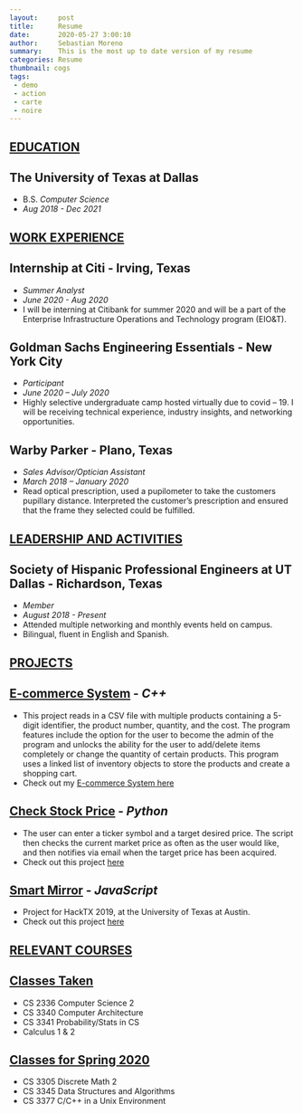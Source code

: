 ```yaml
---
layout:     post
title:      Resume
date:       2020-05-27 3:00:10
author:     Sebastian Moreno
summary:    This is the most up to date version of my resume
categories: Resume
thumbnail: cogs
tags:
 - demo
 - action
 - carte
 - noire
---
```


## <ins>**EDUCATION**</ins>
## The University of Texas at Dallas
* B.S. _Computer Science_
* _Aug 2018 - Dec 2021_


## <ins>**WORK EXPERIENCE**</ins>
## **Internship at Citi** - Irving, Texas
* _Summer Analyst_
* _June 2020 - Aug 2020_
* I will be interning at Citibank for summer 2020 and will be a part of the Enterprise Infrastructure Operations and Technology program (EIO&T).

## **Goldman Sachs Engineering Essentials** - New York City
* _Participant_
* _June 2020 – July 2020_
* Highly selective undergraduate camp hosted virtually due to covid – 19. I will be receiving technical experience, industry insights, and networking opportunities.

## **Warby Parker** - Plano, Texas
* _Sales Advisor/Optician Assistant_
* _March 2018 – January 2020_
* Read optical prescription, used a pupilometer to take the customers pupillary distance. Interpreted the customer’s prescription and ensured that the frame they selected could be fulfilled.

## <ins>**LEADERSHIP AND ACTIVITIES**</ins>

## **Society of Hispanic Professional Engineers at UT Dallas** - Richardson, Texas
* _Member_
* _August 2018 - Present_
* Attended multiple networking and monthly events held on campus.
* Bilingual, fluent in English and Spanish.


## <ins>**PROJECTS**</ins>

## [**E-commerce System**][1] - _C++_
* This project reads in a CSV file with multiple products containing a 5-digit identifier, the product number, quantity, and the cost. The program features include the option for the user to become the admin of the program and unlocks the ability for the user to add/delete items completely or change the quantity of certain products. This program uses a linked list of inventory objects to store the products and create a shopping cart.
* Check out my [E-commerce System here][1]

## [**Check Stock Price**][2] - _Python_
* The user can enter a ticker symbol and a target desired price. The script then checks the current market price as often as the user would like, and then notifies via email when the target price has been acquired.
* Check out this project [here][2]

## [**Smart Mirror**][3] - _JavaScript_
* Project for HackTX 2019, at the University of Texas at Austin.
* Check out this project [here][3]

## <ins>**RELEVANT COURSES**</ins>
## <ins>**Classes Taken**</ins>
* CS 2336 Computer Science 2
* CS 3340 Computer Architecture
* CS 3341 Probability/Stats in CS
* Calculus 1 & 2

## <ins>**Classes for Spring 2020**</ins>
* CS 3305 Discrete Math 2
* CS 3345 Data Structures and Algorithms
* CS 3377 C/C++ in a Unix Environment

[1]: https://github.com/sebastian-exe/E-commerce-System
[2]: https://github.com/sebastian-exe/check-stock-price
[3]: https://github.com/sebastian-exe/Smart-Mirror
